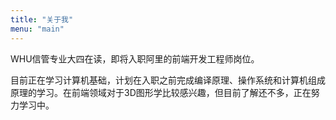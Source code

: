 ```yaml
---
title: "关于我"
menu: "main"
---
```


WHU信管专业大四在读，即将入职阿里的前端开发工程师岗位。

目前正在学习计算机基础，计划在入职之前完成编译原理、操作系统和计算机组成原理的学习。在前端领域对于3D图形学比较感兴趣，但目前了解还不多，正在努力学习中。